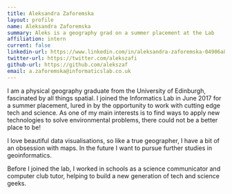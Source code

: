 ```yaml
---
title: Aleksandra Zaforemska
layout: profile
name: Aleksandra Zaforemska
summary: Aleks is a geography grad on a summer placement at the Lab
affiliation: intern
current: false
linkedin-url: https://www.linkedin.com/in/aleksandra-zaforemska-04906a8b/
twitter-url: https://twitter.com/alekszafi
github-url: https://github.com/alekszaf
email: a.zaforemska@informaticslab.co.uk
---
```

I am a physical geography graduate from the University of Edinburgh, fascinated by all things spatial. I joined the Informatics Lab in June 2017 for a summer placement, lured in by the opportunity to work with cutting edge tech and science. As one of my main interests is to find ways to apply new technologies to solve environmental problems, there could not be a better place to be!

I love beautiful data visualisations, so like a true geographer, I have a bit of an obsession with maps. In the future I want to pursue further studies in geoinformatics.

Before I joined the lab, I worked in schools as a science communicator and computer club tutor, helping to build a new generation of tech and science geeks.
